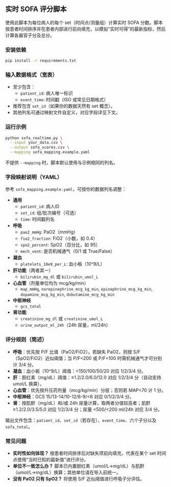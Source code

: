 ## 实时 SOFA 评分脚本

使用此脚本为每位病人的每个 set（时间点/测量组）计算实时 SOFA 分数。脚本按患者时间排序并在患者内部进行前向填充，以模拟“实时可得”的最新指标，然后计算各器官子分及总分。

### 安装依赖

```bash
pip install -r requirements.txt
```

### 输入数据格式（宽表）

- 至少包含：
  - `patient_id`: 病人唯一标识
  - `event_time`: 时间戳（ISO 或常见日期格式）
- 推荐包含 `set_id`（如果你的数据天然有 set 概念）。
- 其他列名可通过映射文件自定义，对应字段详见下文。

### 运行示例

```bash
python sofa_realtime.py \
  --input your_data.csv \
  --output sofa_scores.csv \
  --mapping sofa_mapping.example.yaml
```

不提供 `--mapping` 时，脚本默认使用与示例相同的列名。

### 字段映射说明（YAML）

参考 `sofa_mapping.example.yaml`，可按你的数据列名调整：

- **通用**
  - `patient_id`: 病人ID
  - `set_id`: 组/批次编号（可选）
  - `time`: 时间戳列名
- **呼吸**
  - `pao2_mmHg`: PaO2（mmHg）
  - `fio2_fraction`: FiO2（小数，如 0.4）
  - `spo2_percent`: SpO2（百分比，如 95）
  - `mech_vent`: 是否机械通气（0/1 或 True/False）
- **凝血**
  - `platelets_10e9_per_L`: 血小板（10^9/L）
- **肝功能**（两者其一）
  - `bilirubin_mg_dl` 或 `bilirubin_umol_L`
- **心血管**（剂量单位均为 mcg/kg/min）
  - `map_mmHg`, `norepinephrine_mcg_kg_min`, `epinephrine_mcg_kg_min`, `dopamine_mcg_kg_min`, `dobutamine_mcg_kg_min`
- **中枢神经**
  - `gcs_total`
- **肾功能**
  - `creatinine_mg_dl` 或 `creatinine_umol_L`
  - `urine_output_ml_24h`（24h 尿量，ml/24h）

### 评分规则（简述）

- **呼吸**：优先按 P/F 比值（PaO2/FiO2）。若缺失 PaO2，则按 S/F（SpO2/FiO2）近似阈值；当 P/F<200 或 P/F<100 时需机械通气才可分别计 3/4 分。
- **凝血**：血小板（10^9/L）阈值：<150/100/50/20 对应 1/2/3/4 分。
- **肝**：胆红素（mg/dL）阈值：≥1.2/2.0/6.0/12.0 对应 1/2/3/4 分（自动支持 umol/L 换算）。
- **心血管**：优先按升压药剂量（mcg/kg/min）分层；否则若 MAP<70 计 1 分。
- **中枢神经**：GCS 15/13-14/10-12/6-9/<6 对应 0/1/2/3/4 分。
- **肾**：按肌酐（mg/dL）和/或 24h 尿量计算，取两者分值较高者；肌酐 ≥1.2/2.0/3.5/5.0 对应 1/2/3/4 分；尿量 <500/<200 ml/24h 对应 3/4 分。

输出文件包含：`patient_id`、`set_id`（若存在）、`event_time`、六个子分以及 `sofa_total`。

### 常见问题

- **实时性如何体现？** 按患者时间排序后对缺失项前向填充，代表在某个 set 时间点使用“当时已知的最新值”进行评分。
- **单位不一致怎么办？** 脚本已内置胆红素（umol/L→mg/dL）与肌酐（umol/L→mg/dL）换算；其他单位请在导入前统一。
- **没有 PaO2 只有 SpO2？** 将使用 S/F 近似阈值进行呼吸子分评估。


